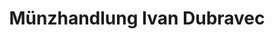 ---
title: "Münzhandlung Ivan Dubravec"
url: /furtwangen-im-schwarzwald/muenzhandlung-ivan-dubravec/
shop: Schmuck
---